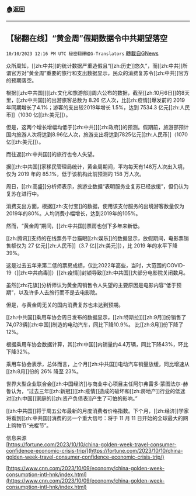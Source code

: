 ###  [:house:返回](README.md)
---


## 【秘翻在线】“黄金周”假期数据令中共期望落空
`10/10/2023 12:16 PM UTC 秘密翻譯組G-Translators` [轉載自GNews](https://gnews.org/articles/1813591)

众所周知，[[zh:中共]]的统计数据严重造假且“[[zh:历史]]悠久”，而[[zh:中共]]所谓官方对“黄金周”重要的旅行和支出数据显示，民众的消费复苏令[[zh:中共]]官方的预期落空。

根据[[zh:中共国]][[zh:文化和旅游部]]周六公布的数据，截至[[zh:10月6日]]的8天里，[[zh:中共国]]的出游旅客总数为 8.26 亿人次，比[[zh:疫情]]爆发前的 2019 年同期增长了4.1%；游客的支出较2019年增长 1.5%，达到 7534.3 亿元[[zh:人民币]]（1030 亿[[zh:美元]]）。

但是，这两个增长增幅均低于[[zh:中共]][[zh:政府]]的预测。假期前，旅游部预计国内旅游人次将达到8.96亿人次，旅游支出将达到7825亿元[[zh:人民币]]（1070亿[[zh:美元]]）。

而往返[[zh:中共国]]的旅行也令人失望。

据[[zh:中共国]]家移民管理局统计，黄金周期间，平均每天有148万人次出入境，仅为 2019 年的 85.1%，低于该机构此前预测的 158 万人次。

周日，[[zh:高盛]]分析师表示，旅游业数据“表明服务业复苏已经放缓”，但仍认为复苏在进行中。

消费支出方面，根据[[zh:支付宝]]的数据，使用该支付服务的出境游客数量仅为2019年的80%。人均消费小幅增长，达到2019年的105%。

然而，“黄金周”期间，[[zh:中共国]]票房也创下多年来新低。

[[zh:腾讯]]支持的在线票务平台猫眼[[zh:娱乐]]的数据显示，放假期间，电影票销售额仅为 27 亿元[[zh:人民币]]（3.7 亿[[zh:美元]]），比 2019 年的水平下降 39%。

这是过去五年来第二低的票房成绩，仅比2022年高些，当时，大范围的COVID-19（[[zh:中共病毒]]）[[zh:疫情]]封锁导致[[zh:中共国]]大部分电影院关闭数月。

虽然[[zh:花旗]]分析师认为黄金周销售令人失望的主要原因是电影内容“低于预期”，以及许多人去旅行而不是去电影院。

但是，与黄金周无关的国内消费复苏也未达到预期。

[[zh:中共国]]乘用车协会周日发布的数据显示，[[zh:特斯拉]][[zh:9月]]份销售了74,073辆[[zh:中国]]制造的电动汽车，同比下降10.9%。 比[[zh:8月]]份下降了12%。

根据乘用车协会数据计算，其[[zh:中国]]内销量约4.4万辆，同比下降43%，环比下降32%。

乘用车协会表示，总体而言，上个月[[zh:中共国]]电动汽车销量放缓，同比增速从[[zh:8月]]份的 26% 降至 23%。

世界大型企业联合会[[zh:中国经济]]与商业中心项目主任阿尔弗雷多·蒙图法尔\-赫鲁认为，“过去三年[[zh:新冠]][[zh:疫情]]造成的破坏和[[zh:房地产]]行业的低迷对[[zh:中国]]家庭的[[zh:资产负债表]]产生了可怕的影响。”

[[zh:中共国]]将于周五公布最新的月度消费者价格指数。下个月，[[zh:经济]]学家将看到[[zh:中共国]]消费的另一个重大信号：将于 11 月 11 日开始的全球最大的网上购物节“光棍节”。

信息来源  
[https://fortune.com/2023/10/10/china-golden-week-travel-consumer-confidence-economic-crisis-trip/](https://fortune.com/2023/10/10/china-golden-week-travel-consumer-confidence-economic-crisis-trip/)

[https://www.cnn.com/2023/10/09/economy/china-golden-week-consumption-intl-hnk/index.html](https://www.cnn.com/2023/10/09/economy/china-golden-week-consumption-intl-hnk/index.html)
